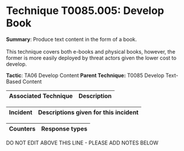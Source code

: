 # Technique T0085.005: Develop Book

**Summary**: Produce text content in the form of a book. <br /> <br />This technique covers both e-books and physical books, however, the former is more easily deployed by threat actors given the lower cost to develop.

**Tactic**: TA06 Develop Content           **Parent Technique:** T0085 Develop Text-Based Content


| Associated Technique | Description |
| --------- | ------------------------- |



| Incident | Descriptions given for this incident |
| -------- | -------------------- |



| Counters | Response types |
| -------- | -------------- |


DO NOT EDIT ABOVE THIS LINE - PLEASE ADD NOTES BELOW